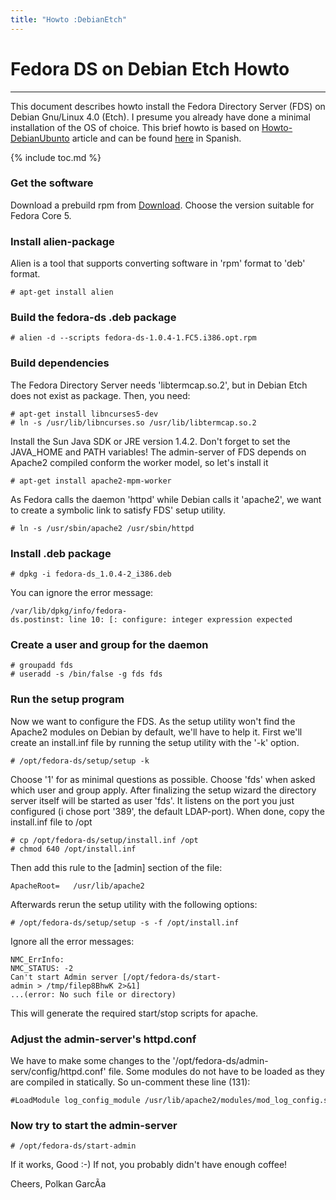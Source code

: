 ```yaml
---
title: "Howto :DebianEtch"
---
```


# Fedora DS on Debian Etch Howto
------------------------------

This document describes howto install the Fedora Directory Server (FDS) on Debian Gnu/Linux 4.0 (Etch). I presume you already have done a minimal installation of the OS of choice. This brief howto is based on [Howto-DebianUbunto](howto-debianubuntu.html) article and can be found [here](http://el-directorio.org/Fedora_Directory_Server/Instalaci%C3%B3n_Debian_Etch) in Spanish.

{% include toc.md %}

### Get the software

Download a prebuild rpm from [Download](../download.html). Choose the version suitable for Fedora Core 5.

### Install alien-package

Alien is a tool that supports converting software in 'rpm' format to 'deb' format.

    # apt-get install alien    

### Build the fedora-ds .deb package

    # alien -d --scripts fedora-ds-1.0.4-1.FC5.i386.opt.rpm    

### Build dependencies

The Fedora Directory Server needs 'libtermcap.so.2', but in Debian Etch does not exist as package. Then, you need:

    # apt-get install libncurses5-dev    
    # ln -s /usr/lib/libncurses.so /usr/lib/libtermcap.so.2    

Install the Sun Java SDK or JRE version 1.4.2. Don't forget to set the JAVA\_HOME and PATH variables! The admin-server of FDS depends on Apache2 compiled conform the worker model, so let's install it

    # apt-get install apache2-mpm-worker    

As Fedora calls the daemon 'httpd' while Debian calls it 'apache2', we want to create a symbolic link to satisfy FDS' setup utility.

    # ln -s /usr/sbin/apache2 /usr/sbin/httpd    

### Install .deb package

    # dpkg -i fedora-ds_1.0.4-2_i386.deb    

You can ignore the error message:

    /var/lib/dpkg/info/fedora-ds.postinst: line 10: [: configure: integer expression expected     

### Create a user and group for the daemon

    # groupadd fds    
    # useradd -s /bin/false -g fds fds    

### Run the setup program

Now we want to configure the FDS. As the setup utility won't find the Apache2 modules on Debian by default, we'll have to help it. First we'll create an install.inf file by running the setup utility with the '-k' option.

    # /opt/fedora-ds/setup/setup -k    

Choose '1' for as minimal questions as possible. Choose 'fds' when asked which user and group apply. After finalizing the setup wizard the directory server itself will be started as user 'fds'. It listens on the port you just configured (i chose port '389', the default LDAP-port). When done, copy the install.inf file to /opt

    # cp /opt/fedora-ds/setup/install.inf /opt    
    # chmod 640 /opt/install.inf    

Then add this rule to the [admin] section of the file:

    ApacheRoot=   /usr/lib/apache2    

Afterwards rerun the setup utility with the following options:

    # /opt/fedora-ds/setup/setup -s -f /opt/install.inf    

Ignore all the error messages:

    NMC_ErrInfo:     
    NMC_STATUS: -2    
    Can't start Admin server [/opt/fedora-ds/start-admin > /tmp/filep8BhwK 2>&1]     
    ...(error: No such file or directory)    

This will generate the required start/stop scripts for apache.

### Adjust the admin-server's httpd.conf

We have to make some changes to the '/opt/fedora-ds/admin-serv/config/httpd.conf' file. Some modules do not have to be loaded as they are compiled in statically. So un-comment these line (131):

    #LoadModule log_config_module /usr/lib/apache2/modules/mod_log_config.so    

### Now try to start the admin-server

    # /opt/fedora-ds/start-admin    

If it works, Good :-) If not, you probably didn't have enough coffee!

Cheers, Polkan GarcÃ­a

